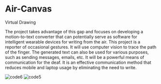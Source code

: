 # Air-Canvas
Virtual Drawing 

The project takes advantage of this gap and focuses on developing a motion-to-text converter that can potentially serve as software for intelligent wearable 
devices for writing from the air. This project is a reporter of occasional gestures. It will use computer vision to trace the path of the finger. The generated text can also 
be used for various purposes, such as sending messages, emails, etc. It will be a powerful means of communication for the deaf. It is an effective communication method that reduces mobile and laptop 
usage by eliminating the need to write.

![code6](https://user-images.githubusercontent.com/76440541/171103935-c08d63dd-8910-4dfa-843c-798852081f02.png)
![code5](https://user-images.githubusercontent.com/76440541/171103940-0afc0799-4c99-4be9-92af-35a1dfc3cffe.png)
